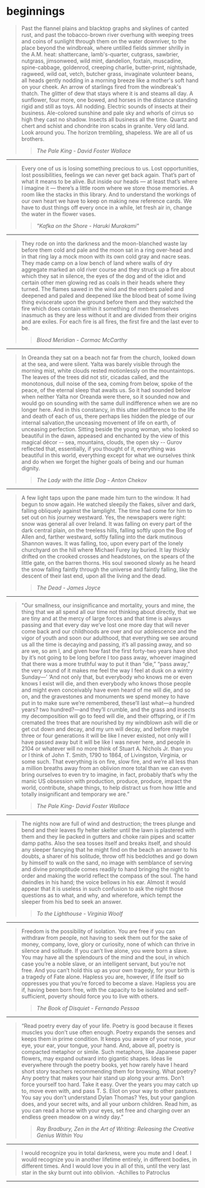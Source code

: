 # beginnings

> Past the flannel plains and blacktop graphs and skylines of canted rust, and past the tobacco-brown river overhung with weeping trees and coins of sunlight through them on the water downriver, to the place beyond the windbreak, where untilled fields simmer shrilly in the A.M. heat: shattercane, lamb's-quarter, cutgrass, sawbrier, nutgrass, jimsonweed, wild mint, dandelion, foxtain, muscadine, spine-cabbage, goldenrod, creeping charlie, butter-print, nightshade, ragweed, wild oat, vetch, butcher grass, invaginate volunteer beans, all heads gently nodding in a morning breeze like a mother's soft hand on your cheek. An arrow of starlings fired from the windbreak's thatch. The glitter of dew that stays where it is and steams all day. A sunflower, four more, one bowed, and horses in the distance standing rigid and still as toys. All nodding. Electric sounds of insects at their business. Ale-colored sunshine and pale sky and whorls of cirrus so high they cast no shadow. Insects all business all the time. Quartz and chert and schist and chondrite iron scabs in granite. Very old land. Look around you. The horizon trembling, shapeless. We are all of us brothers.
>> *The Pale King - David Foster Wallace*

----

> Every one of us is losing something precious to us. Lost opportunities, lost possibilities, feelings we can never get back again. That’s part of what it means to be alive. But inside our heads — at least that’s where I imagine it — there’s a little room where we store those memories. A room like the stacks in this library. And to understand the workings of our own heart we have to keep on making new reference cards. We have to dust things off every once in a while, let fresh air in, change the water in the flower vases. 
>> *"Kafka on the Shore - Haruki Murakami"*

----

> They rode on into the darkness and the moon-blanched waste lay before them cold and pale and the moon sat in a ring over-head and in that ring lay a mock moon with its own cold gray and nacre seas. They made camp on a low bench of land where walls of dry aggregate marked an old river course and they struck up a fire about which they sat in silence, the eyes of the dog and of the idiot and certain other men glowing red as coals in their heads where they turned. The flames sawed in the wind and the embers paled and deepened and paled and deepened like the blood beat of some living thing eviscerate upon the ground before them and they watched the fire which does contain within it something of men themselves inasmuch as they are less without it and are divided from their origins and are exiles. For each fire is all fires, the first fire and the last ever to be.
>> *Blood Meridian - Cormac McCarthy*

----

> In Oreanda they sat on a beach not far from the church, looked down at the sea, and were silent. Yalta was barely visible through the morning mist, white clouds rested motionlessly on the mountaintops. The leaves of the trees did not stir, cicadas called, and the monotonous, dull noise of the sea, coming from below, spoke of the peace, of the eternal sleep that awaits us. So it had sounded below when neither Yalta nor Oreanda were there, so it sounded now and would go on sounding with the same dull indifference when we are no longer here. And in this constancy, in this utter indifference to the life and death of each of us, there perhaps lies hidden the pledge of our internal salvation,the unceasing movement of life on earth, of unceasing perfection. Sitting beside the young woman, who looked so beautiful in the dawn, appeased and enchanted by the view of this magical décor -- sea, mountains, clouds, the open sky -- Gurov reflected that, essentially, if you thought of it, everything was beautiful in this world, everything except for what we ourselves think and do when we forget the higher goals of being and our human dignity.
>> *The Lady with the little Dog - Anton Chekov*
----

> A few light taps upon the pane made him turn to the window. It had begun to snow again. He watched sleepily the flakes, silver and dark, falling obliquely against the lamplight. The time had come for him to set out on his journey westward. Yes, the newspapers were right: snow was general all over Ireland. It was falling on every part of the dark central plain, on the treeless hills, falling softly upon the Bog of Allen and, farther westward, softly falling into the dark mutinous Shannon waves. It was falling, too, upon every part of the lonely churchyard on the hill where Michael Furey lay buried. It lay thickly drifted on the crooked crosses and headstones, on the spears of the little gate, on the barren thorns. His soul swooned slowly as he heard the snow falling faintly through the universe and faintly falling, like the descent of their last end, upon all the living and the dead.
>> *The Dead - James Joyce*
----
> "Our smallness, our insignificance and mortality, yours and mine, the thing that we all spend all our time not thinking about directly, that we are tiny and at the mercy of large forces and that time is always passing and that every day we’ve lost one more day that will never come back and our childhoods are over and our adolescence and the vigor of youth and soon our adulthood, that everything we see around us all the time is decaying and passing, it’s all passing away, and so are we, so am I, and given how fast the first forty-two years have shot by it’s not going to be long before I too pass away, whoever imagined that there was a more truthful way to put it than “die,” “pass away,” the very sound of it makes me feel the way I feel at dusk on a wintry Sunday—’ ‘And not only that, but everybody who knows me or even knows I exist will die, and then everybody who knows those people and might even conceivably have even heard of me will die, and so on, and the gravestones and monuments we spend money to have put in to make sure we’re remembered, these’ll last what—a hundred years? two hundred?—and they’ll crumble, and the grass and insects my decomposition will go to feed will die, and their offspring, or if I’m cremated the trees that are nourished by my windblown ash will die or get cut down and decay, and my urn will decay, and before maybe three or four generations it will be like I never existed, not only will I have passed away but it will be like I was never here, and people in 2104 or whatever will no more think of Stuart A. Nichols Jr. than you or I think of John T. Smith, 1790 to 1864, of Livingston, Virginia, or some such. That everything is on fire, slow fire, and we’re all less than a million breaths away from an oblivion more total than we can even bring ourselves to even try to imagine, in fact, probably that’s why the manic US obsession with production, produce, produce, impact the world, contribute, shape things, to help distract us from how little and totally insignificant and temporary we are.”
>> *The Pale King- David Foster Wallace*
----

> The nights now are full of wind and destruction; the trees plunge and bend and their leaves fly helter skelter until the lawn is plastered with them and they lie packed in gutters and choke rain pipes and scatter damp paths. Also the sea tosses itself and breaks itself, and should any sleeper fancying that he might find on the beach an answer to his doubts, a sharer of his solitude, throw off his bedclothes and go down by himself to walk on the sand, no image with semblance of serving and divine promptitude comes readily to hand bringing the night to order and making the world reflect the compass of the soul. The hand dwindles in his hand; the voice bellows in his ear. Almost it would appear that it is useless in such confusion to ask the night those questions as to what, and why, and wherefore, which tempt the sleeper from his bed to seek an answer.
>> *To the Lighthouse - Virginia Woolf*
----

> Freedom is the possibility of isolation. You are free if you can withdraw from people, not having to seek them out for the sake of money, company, love, glory or curiosity, none of which can thrive in silence and solitude. If you can’t live alone, you were born a slave. You may have all the splendours of the mind and the soul, in which case you’re a noble slave, or an intelligent servant, but you’re not free. And you can’t hold this up as your own tragedy, for your birth is a tragedy of Fate alone. Hapless you are, however, if life itself so oppresses you that you’re forced to become a slave. Hapless you are if, having been born free, with the capacity to be isolated and self-sufficient, poverty should force you to live with others.
>> *The Book of Disquiet - Fernando Pessoa*
----

> “Read poetry every day of your life. Poetry is good because it flexes muscles you don’t use often enough. Poetry expands the senses and keeps them in prime condition. It keeps you aware of your nose, your eye, your ear, your tongue, your hand. And, above all, poetry is compacted metaphor or simile. Such metaphors, like Japanese paper flowers, may expand outward into gigantic shapes. Ideas lie everywhere through the poetry books, yet how rarely have I heard short story teachers recommending them for browsing.
> What poetry? Any poetry that makes your hair stand up along your arms. Don’t force yourself too hard. Take it easy. Over the years you may catch up to, move even with, and pass T. S. Eliot on your way to other pastures. You say you don’t understand Dylan Thomas? Yes, but your ganglion does, and your secret wits, and all your unborn children. Read him, as you can read a horse with your eyes, set free and charging over an endless green meadow on a windy day.”
>> *Ray Bradbury, Zen in the Art of Writing: Releasing the Creative Genius Within You*
----

> I would recognize you in total darkness, were you mute and I deaf. I would recognize you in another lifetime entirely, in different bodies, in different times. And I would love you in all of this, until the very last star in the sky burnt out into oblivion. -Achilles to Patroclus
----
